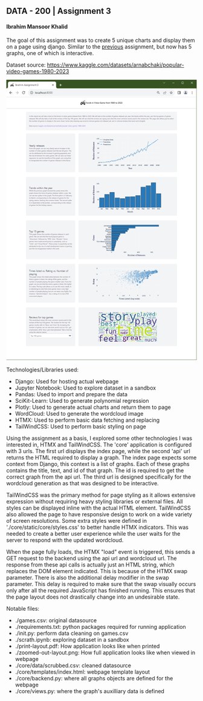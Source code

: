## DATA - 200 | Assignment 3
#### Ibrahim Mansoor Khalid

The goal of this assignment was to create 5 unique charts and display them on a page using django. 
Similar to the [previous](https://github.com/ibrahimmkhalid/data-200-assignment-2) assignment, but 
now has 5 graphs, one of which is interactive.

Dataset source: https://www.kaggle.com/datasets/arnabchaki/popular-video-games-1980-2023

![page preview](./etc/zoomed-out-layout.png)

Technologies/Libraries used:
- Django: Used for hosting actual webpage
- Jupyter Notebook: Used to explore dataset in a sandbox
- Pandas: Used to import and prepare the data
- SciKit-Learn: Used to generate polynomial regression
- Plotly: Used to generate actual charts and return them to page
- WordCloud: Used to generate the wordcloud image
- HTMX: Used to perform basic data fetching and replacing
- TailWindCSS: Used to perform basic styling on page

Using the assignment as a basis, I explored some other technologies I was interested in, HTMX and 
TailWindCSS. The 'core' application is configured with 3 urls. The first url displays the index 
page, while the second 'api' url returns the HTML required to display a graph. The index page expects 
some context from Django, this context is a list of graphs. Each of these graphs contains the title, 
text, and id of that graph. The id is required to get the correct graph from the api url. The third 
url is designed specifically for the wordcloud generation as that was designed to be interactive.

TailWindCSS was the primary method for page styling as it allows extensive expression without requiring 
heavy styling libraries or external files. All styles can be displayed inline with the actual HTML element. 
TailWindCSS also allowed the page to have responsive design to work on a wide variety of screen resolutions. 
Some extra styles were defined in './core/static/core/styles.css' to better handle HTMX 
indicators. This was needed to create a better user experience while the user waits for the server to 
respond with the updated wordcloud.

When the page fully loads, the HTMX "load" event is triggered, this sends a GET request to the backend 
using the api url and wordcloud url. The response from these api calls is actually just an HTML string, 
which replaces the DOM element indicated. This is because of the HTMX swap parameter. There is also 
the additional delay modifier in the swap parameter. This delay is required to make sure that the swap 
visually occurs only after all the required JavaScript has finished running. This ensures that the page 
layout does not drastically change into an undesirable state.

Notable files:
- ./games.csv: original datasource
- ./requirements.txt: python packages required for running application
- ./init.py: perform data cleaning on games.csv
- ./scrath.ipynb: exploring dataset in a sandbox
- ./print-layout.pdf: How application looks like when printed
- ./zoomed-out-layout.png: How full application looks like when viewed in webpage
- ./core/data/scrubbed.csv: cleaned datasource
- ./core/templates/index.html: webpage template layout
- ./core/backend.py: where all graphs objects are defined for the webpage
- ./core/views.py: where the graph's auxilliary data is defined
